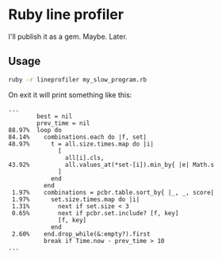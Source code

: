 # Ruby line profiler

I'll publish it as a gem. Maybe. Later.

## Usage

```bash
ruby -r lineprofiler my_slow_program.rb
```

On exit it will print something like this:

```none
...
        best = nil
        prev_time = nil
88.97%  loop do
84.14%    combinations.each do |f, set|
48.97%      t = all.size.times.map do |i|
              [
                all[i].cls,
43.92%          all.values_at(*set-[i]).min_by{ |e| Math.s
              ]
            end
          end
 1.97%    combinations = pcbr.table.sort_by{ |_, _, score|
 1.97%      set.size.times.map do |i|
 1.31%        next if set.size < 3
 0.65%        next if pcbr.set.include? [f, key]
              [f, key]
            end
 2.60%    end.drop_while(&:empty?).first
          break if Time.now - prev_time > 10
...
```
